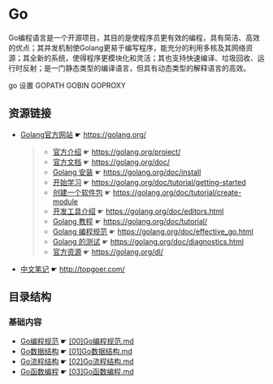 # Go

[//]: # (__author__ = "Clark Aaron")

Go编程语言是一个开源项目，其目的是使程序员更有效的编程，具有简洁、高效的优点；其并发机制使Golang更易于编写程序，能充分的利用多核及其网络资源；其全新的系统，使得程序更模块化和灵活；其也支持快速编译、垃圾回收、运行时反射；是一门静态类型的编译语言，但具有动态类型的解释语言的高效。


go 设置 GOPATH GOBIN GOPROXY

## 资源链接

* [Golang官方网站](https://golang.org/) ☛ <https://golang.org/>

  > * [官方介绍](https://golang.org/project/) ☛ <https://golang.org/project/>
  > * [官方文档](https://golang.org/doc/) ☛ <https://golang.org/doc/>
  > * [Golang 安装](https://golang.org/doc/install) ☛ <https://golang.org/doc/install>
  > * [开始学习](https://golang.org/doc/tutorial/getting-started) ☛ <https://golang.org/doc/tutorial/getting-started>
  > * [创建一个软件包](https://golang.org/doc/tutorial/create-module) ☛ <https://golang.org/doc/tutorial/create-module>
  > * [开发工具介绍](https://golang.org/doc/editors.html) ☛ <https://golang.org/doc/editors.html>
  > * [Golang 教程](https://golang.org/doc/tutorial/) ☛ <https://golang.org/doc/tutorial/>
  > * [Golang 编程规范](https://golang.org/doc/effective_go.html) ☛ <https://golang.org/doc/effective_go.html>
  > * [Golang 的测试](https://golang.org/doc/diagnostics.html) ☛ <https://golang.org/doc/diagnostics.html>
  > * [官方资源](https://golang.org/dl/) ☛ <https://golang.org/dl/>

* [中文笔记](http://topgoer.com/) ☛ <http://topgoer.com/>

## 目录结构

### 基础内容

* [Go编程规范]([00]Go编程规范.md) ☛ [[00]Go编程规范.md]([00]Go编程规范.md)
* [Go数据结构]([01]Go数据结构.md) ☛ [[01]Go数据结构.md]([01]Go数据结构.md)
* [Go流程结构]([02]Go流程结构.md) ☛ [[02]Go流程结构.md]([02]Go流程结构.md)
* [Go函数编程]([03]Go函数编程.md) ☛ [[03]Go函数编程.md]([03]Go函数编程.md)